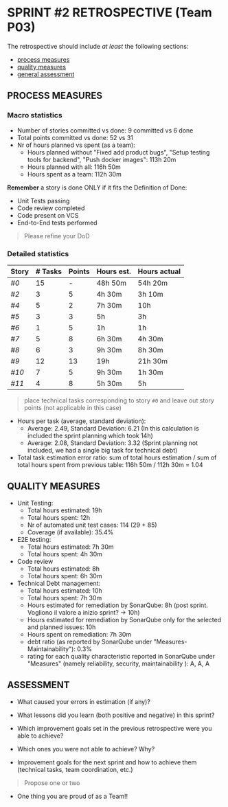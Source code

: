 SPRINT #2 RETROSPECTIVE (Team P03)
=====================================

The retrospective should include _at least_ the following
sections:

- [process measures](#process-measures)
- [quality measures](#quality-measures)
- [general assessment](#assessment)

## PROCESS MEASURES 

### Macro statistics

- Number of stories committed vs done: 9 committed vs 6 done
- Total points committed vs done: 52 vs 31
- Nr of hours planned vs spent (as a team): 
  - Hours planned without "Fixed add product bugs", "Setup testing tools for backend", "Push docker images": 113h 20m
  - Hours planned with all: 116h 50m
  - Hours spent as a team: 112h 30m

**Remember**  a story is done ONLY if it fits the Definition of Done:
 
- Unit Tests passing
- Code review completed
- Code present on VCS
- End-to-End tests performed

> Please refine your DoD 

### Detailed statistics

| Story | # Tasks | Points | Hours est. | Hours actual |
| ----- | ------- | ------ | ---------- | ------------ |
| _#0_  | 15      | -      | 48h 50m    | 54h 20m      |
| _#2_  | 3       | 5      | 4h 30m     | 3h 10m       |
| _#4_  | 5       | 2      | 7h 30m     | 10h          |
| _#5_  | 3       | 3      | 5h         | 3h           |
| _#6_  | 1       | 5      | 1h         | 1h           |
| _#7_  | 5       | 8      | 6h 30m     | 4h 30m       |
| _#8_  | 6       | 3      | 9h 30m     | 8h 30m       |
| _#9_  | 12      | 13     | 19h        | 21h 30m      |
| _#10_ | 7       | 5      | 9h 30m     | 1h 30m       |
| _#11_ | 4       | 8      | 5h 30m     | 5h           |

> place technical tasks corresponding to story `#0` and leave out story points (not applicable in this case)

- Hours per task (average, standard deviation):
  - Average: 2.49, Standard Deviation: 6.21 (In this calculation is included the sprint planning which took 14h)
  - Average: 2.08, Standard Deviation: 3.32 (Sprint planning not included, we had a single big task for technical debt)
- Total task estimation error ratio: sum of total hours estimation / sum of total hours spent from previous table: 116h 50m / 112h 30m = 1.04

  
## QUALITY MEASURES 

- Unit Testing:
  - Total hours estimated: 19h
  - Total hours spent: 12h
  - Nr of automated unit test cases: 114 (29 + 85)
  - Coverage (if available): 35.4%
- E2E testing:
  - Total hours estimated: 7h 30m
  - Total hours spent: 4h 30m
- Code review 
  - Total hours estimated: 8h
  - Total hours spent: 6h 30m
- Technical Debt management:
  - Total hours estimated: 10h
  - Total hours spent: 7h 30m
  - Hours estimated for remediation by SonarQube: 8h (post sprint. Vogliono il valore a inizio sprint? -> 10h)
  - Hours estimated for remediation by SonarQube only for the selected and planned issues: 10h 
  - Hours spent on remediation: 7h 30m 
  - debt ratio (as reported by SonarQube under "Measures-Maintainability"): 0.3%
  - rating for each quality characteristic reported in SonarQube under "Measures" (namely reliability, security, maintainability ): A, A, A
  


## ASSESSMENT

- What caused your errors in estimation (if any)?

- What lessons did you learn (both positive and negative) in this sprint?

- Which improvement goals set in the previous retrospective were you able to achieve? 
  
- Which ones you were not able to achieve? Why?

- Improvement goals for the next sprint and how to achieve them (technical tasks, team coordination, etc.)

> Propose one or two

- One thing you are proud of as a Team!!